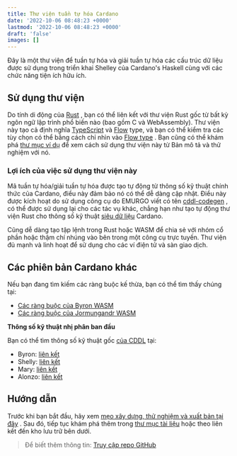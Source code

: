 ```yaml
---
title: Thư viện tuần tự hóa Cardano
date: '2022-10-06 08:48:23 +0000'
lastmod: '2022-10-06 08:48:23 +0000'
draft: 'false'
images: []
---
```


Đây là một thư viện để tuần tự hóa và giải tuần tự hóa các cấu trúc dữ liệu được sử dụng trong triển khai Shelley của Cardano's Haskell cùng với các chức năng tiện ích hữu ích.

## Sử dụng thư viện

Do tính di động của [Rust](https://www.rust-lang.org/) , bạn có thể liên kết với thư viện Rust gốc từ bất kỳ ngôn ngữ lập trình phổ biến nào (bao gồm C và WebAssembly). Thư viện này tạo cả định nghĩa [TypeScript](https://www.typescriptlang.org/) và [Flow](https://flow.org/) type, và bạn có thể kiểm tra các tùy chọn có thể bằng cách chỉ nhìn vào [Flow type](https://github.com/Emurgo/cardano-serialization-lib/blob/master/rust/pkg/cardano_serialization_lib.js.flow) . Bạn cũng có thể khám phá [thư mục ví dụ](https://github.com/Emurgo/cardano-serialization-lib/tree/master/example) để xem cách sử dụng thư viện này từ Bản mô tả và thử nghiệm với nó.

### Lợi ích của việc sử dụng thư viện này

Mã tuần tự hóa/giải tuần tự hóa được tạo tự động từ thông số kỹ thuật chính thức của Cardano, điều này đảm bảo nó có thể dễ dàng cập nhật. Điều này được kích hoạt do sử dụng công cụ do EMURGO viết có tên [cddl-codegen](https://github.com/Emurgo/cddl-codegen) , có thể được sử dụng lại cho các tác vụ khác, chẳng hạn như tạo tự động thư viện Rust cho thông số kỹ thuật [siêu dữ liệu](https://docs.cardano.org/glossary#metadata) Cardano.

Cũng dễ dàng tạo tập lệnh trong Rust hoặc WASM để chia sẻ với nhóm cổ phần hoặc thậm chí nhúng vào bên trong một công cụ trực tuyến. Thư viện đủ mạnh và linh hoạt để sử dụng cho các ví điện tử và sàn giao dịch.

## Các phiên bản Cardano khác

Nếu bạn đang tìm kiếm các ràng buộc kế thừa, bạn có thể tìm thấy chúng tại:

- [Các ràng buộc của Byron WASM](https://github.com/input-output-hk/js-cardano-wasm/tree/master/cardano-wallet)
- [Các ràng buộc của Jormungandr WASM](https://github.com/Emurgo/js-chain-libs)

**Thông số kỹ thuật nhị phân ban đầu**

Bạn có thể tìm thông số kỹ thuật gốc [của CDDL](https://cbor.io/tools.html) tại:

- Byron: [liên kết](https://github.com/input-output-hk/cardano-ledger-specs/tree/master/eras/byron/cddl-spec)
- Shelly: [liên kết](https://github.com/input-output-hk/cardano-ledger/blob/master/eras/shelley/test-suite/cddl-files/shelley.cddl)
- Mary: [liên kết](https://github.com/input-output-hk/cardano-ledger/blob/master/eras/shelley-ma/test-suite/cddl-files/shelley-ma.cddl)
- Alonzo: [liên kết](https://github.com/input-output-hk/cardano-ledger/tree/master/eras/alonzo/test-suite/cddl-files)

## Hướng dẫn

Trước khi bạn bắt đầu, hãy xem [mẹo xây dựng, thử nghiệm và xuất bản tại đây](https://github.com/Emurgo/cardano-serialization-lib/blob/master/README.rst#building) . Sau đó, tiếp tục khám phá thêm trong [thư mục tài liệu](https://github.com/Emurgo/cardano-serialization-lib/tree/master/doc/getting-started) hoặc theo liên kết đến kho lưu trữ bên dưới.

> Để biết thêm thông tin: [Truy cập repo GitHub](https://github.com/Emurgo/cardano-serialization-lib#cardano-serialization-lib)
